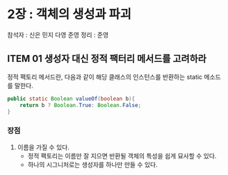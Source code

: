 # 2장 : 객체의 생성과 파괴 

참석자 : 신은 민지 다영 준영 
정리 : 준영 


## ITEM 01 생성자 대신 정적 팩터리 메서드를 고려하라 

정적 팩토리 메서드란, 다음과 같이 해당 클래스의 인스턴스를 반환하는 static 메소드를 말한다. 

```java
public static Boolean valueOf(boolean b){
    return b ? Boolean.True: Boolean.False; 
}
```

### 장점 

1. 이름을 가질 수 있다. 
    * 정적 팩토리는 이름만 잘 지으면 반환될 객체의 특성을 쉽게 묘사할 수 있다.
    * 하나의 시그니처로는 생성자를 하나만 만들 수 있다. 
